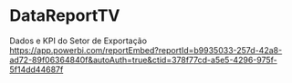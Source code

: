 # DataReportTV
Dados e KPI do Setor de Exportação 
https://app.powerbi.com/reportEmbed?reportId=b9935033-257d-42a8-ad72-89f06364840f&autoAuth=true&ctid=378f77cd-a5e5-4296-975f-5f14dd44687f
